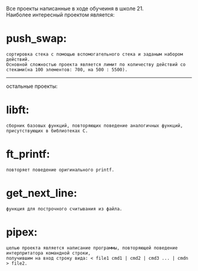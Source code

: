 Все проекты написанные в ходе обучеиня в школе 21.  
Наиболее интересный проектом является:
# push_swap: #  
    сортировка стека с помощью вспомогательного стека и заданым набором действий.  
    Основной сложностью проекта является лимит по количеству действий со стеками(на 100 элементов: 700, на 500 : 5500).  
----------------------------------
остальные проекты:  
# libft: #  
    сборник базовых функций, повторяющих поведение аналогичных функций, присутствующих в библиотеках C.  
# ft_printf: #  
    повторяет поведение оригинального printf.  
# get_next_line: #  
    функция для построчного считывания из файла.  
# pipex: #  
    целью проекта является написание программы, повторяющей поведение интерпритатора командной строки,  
    получившим на вход строку вида: < file1 cmd1 | cmd2 | cmd3 ... | cmdn > file2.  

